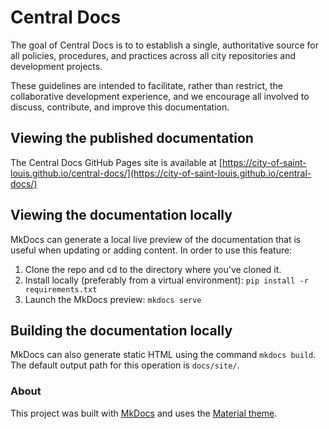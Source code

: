 # Central Docs 
The goal of Central Docs is to to establish a single, authoritative source for all policies, procedures, and practices across all 
city repositories and development projects.

These guidelines are intended to facilitate, rather than restrict, the collaborative development experience, and we encourage all 
involved to discuss, contribute, and improve this documentation.

## Viewing the published documentation
The Central Docs GitHub Pages site is available at [https://city-of-saint-louis.github.io/central-docs/](https://city-of-saint-louis.github.io/central-docs/) 

## Viewing the documentation locally 
MkDocs can generate a local live preview of the documentation that is useful when updating or adding content. In order to use this 
feature:
1. Clone the repo and cd to the directory where you've cloned it. 
2. Install locally (preferably from a virtual environment): `pip install -r requirements.txt`
3. Launch the MkDocs preview: `mkdocs serve`

## Building the documentation locally 
MkDocs can also generate static HTML using the command `mkdocs build`. 
The default output path for this operation is `docs/site/`.

### About 
This project was built with [MkDocs](https://www.mkdocs.org/) and uses the [Material theme](https://github.com/squidfunk/mkdocs-material). 